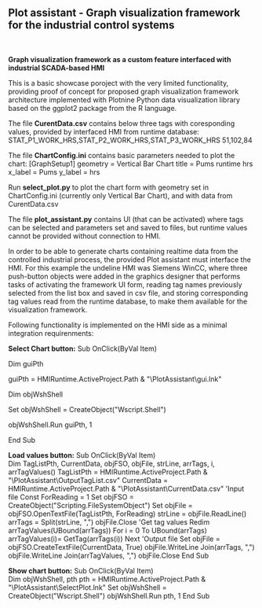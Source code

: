 <h2>Plot assistant - Graph visualization framework for the industrial control systems</h2> <br />

**Graph visualization framework as a custom feature interfaced with industrial SCADA-based HMI**

This is a basic showcase poroject with the very limited functionality,
providing proof of concept for proposed graph visualization framework architecture implemented with Plotnine Python data visualization library 
based on the ggplot2 package from the R language.

The file **CurentData.csv** contains below three tags with coresponding values, provided by interfaced HMI from runtime database:
STAT_P1_WORK_HRS,STAT_P2_WORK_HRS,STAT_P3_WORK_HRS
51,102,84  

The file **ChartConfig.ini** contains basic parameters needed to plot the chart:
[GraphSetup1]
geometry = Vertical Bar Chart
title = Pums runtime hrs
x_label = Pums
y_label = hrs

Run **select_plot.py** to plot the chart form with geometry set in ChartConfig.ini (currently only Vertical Bar Chart),
and with data from CurentData.csv

The file **plot_assistant.py** contains UI (that can be activated) where tags can be selected and parameters set and saved to files, but runtime values cannot be provided without connection to HMI.

In order to be able to generate charts containing realtime data from the controlled industrial process,
the provided Plot assistant must interface the HMI.
For this example the undeline HMI was Siemens WinCC, where three push-button objects were added in
the graphics designer that performs tasks of activating the framework UI form, reading tag names previously selected from the list box and saved in csv file,
and storing corresponding tag values read from the runtime database, to make them available for the visualization framework.

Following functionality is implemented on the HMI side as a minimal integration requirenments:

**Select Chart button:**
Sub OnClick(ByVal Item)

Dim guiPth

guiPth = HMIRuntime.ActiveProject.Path & "\PlotAssistant\gui.lnk"

Dim objWshShell

Set objWshShell = CreateObject("Wscript.Shell")

objWshShell.Run guiPth, 1

End Sub


**Load values button:**
Sub OnClick(ByVal Item)                             
Dim TagListPth, CurrentData, objFSO, objFile, strLine, arrTags, i, arrTagValues()
TagListPth = HMIRuntime.ActiveProject.Path & "\PlotAssistant\OutputTagList.csv"
CurrentData = HMIRuntime.ActiveProject.Path & "\PlotAssistant\CurrentData.csv"
'Input file
Const ForReading = 1
Set objFSO = CreateObject("Scripting.FileSystemObject")
Set objFile = objFSO.OpenTextFile(TagListPth, ForReading)
strLine = objFile.ReadLine()
arrTags = Split(strLine, ",")
objFile.Close
'Get tag values
Redim arrTagValues(UBound(arrTags))
For i = 0 To UBound(arrTags)
	 arrTagValues(i)= GetTag(arrTags(i)) 
Next
'Output file
Set objFile = objFSO.CreateTextFile(CurrentData, True)
objFile.WriteLine Join(arrTags, ",")
objFile.WriteLine Join(arrTagValues, ",")
objFile.Close
End Sub

**Show chart button:**
Sub OnClick(ByVal Item)                              
Dim objWshShell, pth
pth = HMIRuntime.ActiveProject.Path & "\PlotAssistant\SelectPlot.lnk"
Set objWshShell = CreateObject("Wscript.Shell")
objWshShell.Run pth, 1
End Sub


